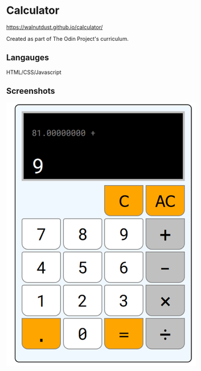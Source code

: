# Calculator

https://walnutdust.github.io/calculator/

Created as part of The Odin Project's curriculum.

## Langauges
HTML/CSS/Javascript

## Screenshots

![Screenshot](https://github.com/walnutdust/calculator/blob/master/screenshot.png "Screenshot")
